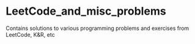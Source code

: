 # LeetCode_and_misc_problems
Contains solutions to various programming problems and exercises from LeetCode, K&amp;R, etc
